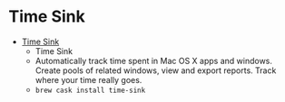 # Time Sink
- [Time Sink](https://manytricks.com/timesink/)
  -  Time Sink
  - Automatically track time spent in Mac OS X apps and windows. Create pools of related windows, view and export reports. Track where your time really goes.
  - `brew cask install time-sink`
